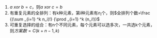 1. $a\ xor\ b=c$，则$a\ xor\ c=b$
2. 有重复元素的全排列：有k种元素，第i种元素有$n_i$个，则$全排列个数=\frac {(\sum _{i=1} ^k n_i)!} {\prod _{i=1} ^k (n_i!)}$
3. 可重复选择的组合：有n个不同元素，每个元素可以选多次，一共选k个元素，则$方案数=C(k+n-1,k)$
